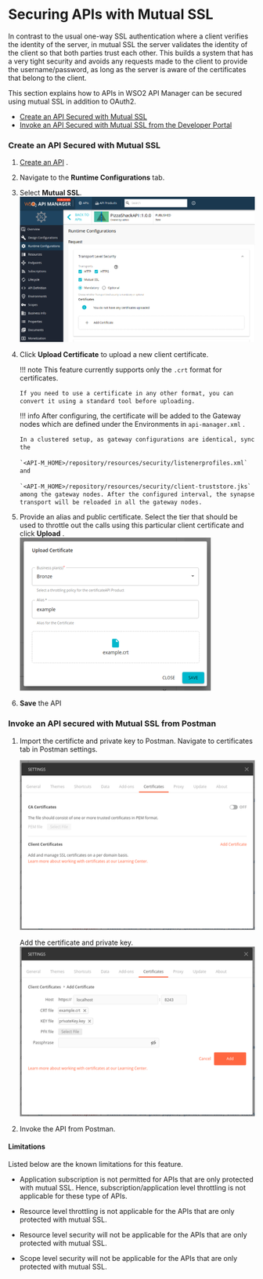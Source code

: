 # Securing APIs with Mutual SSL

In contrast to the usual one-way SSL authentication where a client verifies the identity of the server, in mutual SSL the server validates the identity of the client so that both parties trust each other. This builds a system that has a very tight security and avoids any requests made to the client to provide the username/password, as long as the server is aware of the certificates that belong to the client.

This section explains how to APIs in WSO2 API Manager can be secured using mutual SSL in addition to OAuth2.

-   [Create an API Secured with Mutual SSL](#SecuringAPIswithMutualSSL-CreateanAPISecuredwithMutualSSL)
-   [Invoke an API Secured with Mutual SSL from the Developer Portal](#SecuringAPIswithMutualSSL-InvokeanAPIsecuredwithMutualSSLfromtheDeveloperPortal)

### Create an API Secured with Mutual SSL

1.  [Create an API](/Learn/DesignAPI/CreateAPI/create-a-rest-api) .
2.  Navigate to the **Runtime Configurations** tab.
3.  Select **Mutual SSL**.
    ![](../../../assets/img/Learn/enable-mutual-ssl.png)

4.  Click **Upload Certificate** to upload a new client certificate.
    
    !!! note
        This feature currently supports only the `.crt` format for certificates.

        If you need to use a certificate in any other format, you can convert it using a standard tool before uploading.


    !!! info
        After configuring, the certificate will be added to the Gateway nodes which are defined under the Environments in `api-manager.xml` . 
        
        In a clustered setup, as gateway configurations are identical, sync the 
        
        `<API-M_HOME>/repository/resources/security/listenerprofiles.xml` and 
        
        `<API-M_HOME>/repository/resources/security/client-truststore.jks` among the gateway nodes. After the configured interval, the synapse transport will be reloaded in all the gateway nodes.


5.  Provide an alias and public certificate. Select the tier that should be used to throttle out the calls using this particular client certificate and click **Upload** .
    ![](../../../assets/img/Learn/upload-certificate.png)
    
6.  **Save** the API
    
### Invoke an API secured with Mutual SSL from Postman

1.  Import the certificte and private key to Postman. Navigate to certificates tab in Postman settings.
    
    ![](../../../assets/img/Learn/add-certificate-to-postman.png)
    
    Add the certificate and private key.
    ![](../../../assets/img/Learn/provide-crt-and-private-key.png)
    
2.  Invoke the API from Postman.

#### Limitations

Listed below are the known limitations for this feature.

-   Application subscription is not permitted for APIs that are only protected with mutual SSL. Hence, subscription/application level throttling is not applicable for these type of APIs.

-   Resource level throttling is not applicable for the APIs that are only protected with mutual SSL.

-   Resource level security will not be applicable for the APIs that are only protected with mutual SSL.

-   Scope level security will not be applicable for the APIs that are only protected with mutual SSL.
